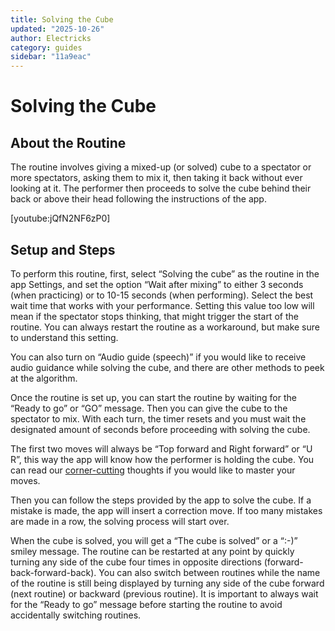 ```yaml
---
title: Solving the Cube
updated: "2025-10-26"
author: Electricks
category: guides
sidebar: "11a9eac"
---
```


# Solving the Cube

## About the Routine

The routine involves giving a mixed-up (or solved) cube to a spectator or more spectators, asking them to mix it, then taking it back without ever looking at it. The performer then proceeds to solve the cube behind their back or above their head following the instructions of the app.

[youtube:jQfN2NF6zP0]

## Setup and Steps

To perform this routine, first, select “Solving the cube” as the routine in the app Settings, and set the option “Wait after mixing” to either 3 seconds (when practicing) or to 10-15 seconds (when performing). Select the best wait time that works with your performance. Setting this value too low will mean if the spectator stops thinking, that might trigger the start of the routine. You can always restart the routine as a workaround, but make sure to understand this setting.

You can also turn on “Audio guide (speech)” if you would like to receive audio guidance while solving the cube, and there are other methods to peek at the algorithm.

Once the routine is set up, you can start the routine by waiting for the “Ready to go” or “GO” message. Then you can give the cube to the spectator to mix. With each turn, the timer resets and you must wait the designated amount of seconds before proceeding with solving the cube.

The first two moves will always be “Top forward and Right forward” or “U R”, this way the app will know how the performer is holding the cube. You can read our [corner-cutting](https://electricks.info/docs/cubesmith/corner-cutting/) thoughts if you would like to master your moves.

Then you can follow the steps provided by the app to solve the cube. If a mistake is made, the app will insert a correction move. If too many mistakes are made in a row, the solving process will start over.

When the cube is solved, you will get a “The cube is solved” or a “:-)” smiley message. The routine can be restarted at any point by quickly turning any side of the cube four times in opposite directions (forward-back-forward-back). You can also switch between routines while the name of the routine is still being displayed by turning any side of the cube forward (next routine) or backward (previous routine). It is important to always wait for the “Ready to go” message before starting the routine to avoid accidentally switching routines.